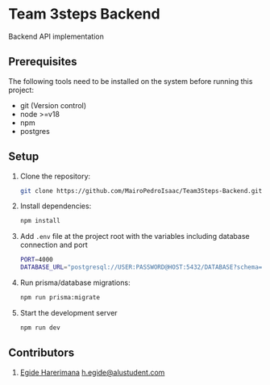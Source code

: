 # Team 3steps Backend
Backend API implementation

## Prerequisites
The following tools need to be installed on the system before running this project:
- git (Version control)
- node >=v18 
- npm
- postgres

## Setup
1. Clone the repository: 
    ```bash 
    git clone https://github.com/MairoPedroIsaac/Team3Steps-Backend.git
   ```
2. Install dependencies: 
    ```bash
   npm install
    ```
3. Add `.env` file at the project root with the variables including database connection and port
    ```bash
   PORT=4000
   DATABASE_URL="postgresql://USER:PASSWORD@HOST:5432/DATABASE?schema=SCHEMA"
   ```
4. Run prisma/database migrations: 
    ```bash
   npm run prisma:migrate
   ```
5. Start the development server
    ```bash
    npm run dev
    ```

## Contributors
1. [Egide Harerimana](https://github.com/degide) <h.egide@alustudent.com>